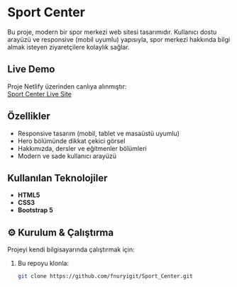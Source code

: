 # Sport Center

Bu proje, modern bir spor merkezi web sitesi tasarımıdır. Kullanıcı dostu arayüzü ve responsive (mobil uyumlu) yapısıyla, spor merkezi hakkında bilgi almak isteyen ziyaretçilere kolaylık sağlar.

##  Live Demo
Proje Netlify üzerinden canlıya alınmıştır:  
 [Sport Center Live Site](https://effortless-treacle-744169.netlify.app)

##  Özellikler
- Responsive tasarım (mobil, tablet ve masaüstü uyumlu)  
- Hero bölümünde dikkat çekici görsel  
- Hakkımızda, dersler ve eğitmenler bölümleri  
- Modern ve sade kullanıcı arayüzü  

##  Kullanılan Teknolojiler
- **HTML5**  
- **CSS3**  
- **Bootstrap 5**  

## ⚙ Kurulum & Çalıştırma
Projeyi kendi bilgisayarında çalıştırmak için:  

1. Bu repoyu klonla:  
   ```bash
   git clone https://github.com/fnuryigit/Sport_Center.git




